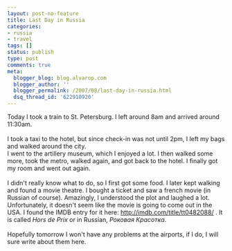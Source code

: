 ```yaml
---
layout: post-no-feature
title: Last Day in Russia
categories:
- russia
- travel
tags: []
status: publish
type: post
comments: true
meta:
  blogger_blog: blog.alvarop.com
  blogger_author: ''
  blogger_permalink: /2007/08/last-day-in-russia.html
  dsq_thread_id: '622910920'
---
```

Today I took a train to St. Petersburg. I left around 8am and arrived around 11:30am.<br /><br />I took a taxi to the hotel, but since check-in was not until 2pm, I left my bags and walked around the city.<br />I went to the artillery museum, which I enjoyed a lot. I then walked some more, took the metro, walked again, and got back to the hotel. I finally got my room and went out again.<br /><br />I didn't really know what to do, so I first got some food. I later kept walking and found a movie theatre. I bought a ticket and saw a french movie (in Russian of course). Amazingly, I understood the plot and laughed a lot. Unfortunately, it doesn't seem like the movie is going to come out in the USA. I found the IMDB entry for it here: <a href="http://imdb.com/title/tt0482088/">http://imdb.com/title/tt0482088/</a> . It is called <em>Hors de Prix</em> or in Russian, <em>Роковая Красотка</em>.<br /><br />Hopefully tomorrow I won't have any problems at the airports, if I do, I will sure write about them here.
